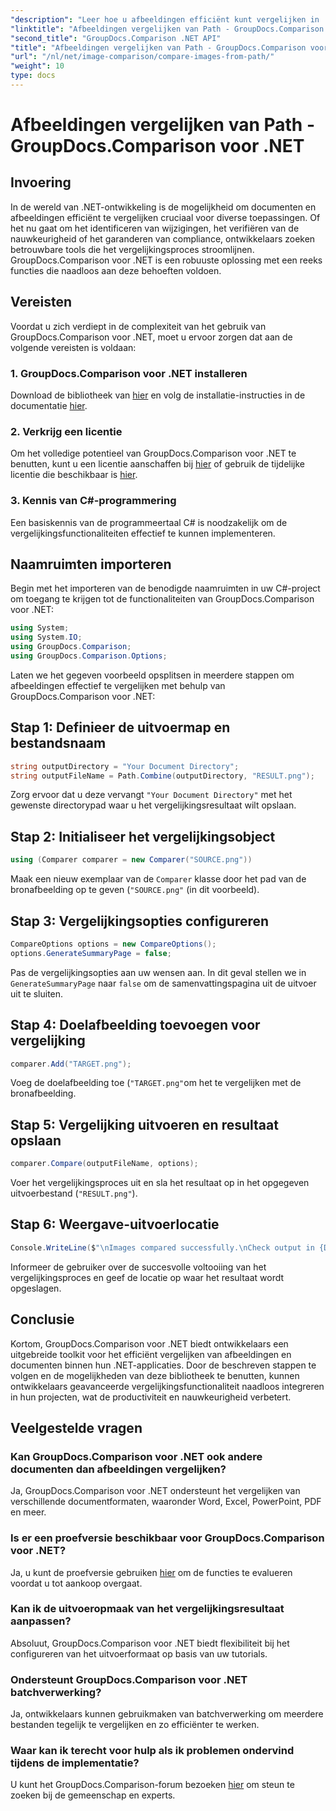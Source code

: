 ```yaml
---
"description": "Leer hoe u afbeeldingen efficiënt kunt vergelijken in .NET met behulp van de GroupDocs.Comparison-bibliotheek. Volg de stapsgewijze handleiding voor naadloze integratie."
"linktitle": "Afbeeldingen vergelijken van Path - GroupDocs.Comparison voor .NET"
"second_title": "GroupDocs.Comparison .NET API"
"title": "Afbeeldingen vergelijken van Path - GroupDocs.Comparison voor .NET"
"url": "/nl/net/image-comparison/compare-images-from-path/"
"weight": 10
type: docs
---
```

# Afbeeldingen vergelijken van Path - GroupDocs.Comparison voor .NET

## Invoering
In de wereld van .NET-ontwikkeling is de mogelijkheid om documenten en afbeeldingen efficiënt te vergelijken cruciaal voor diverse toepassingen. Of het nu gaat om het identificeren van wijzigingen, het verifiëren van de nauwkeurigheid of het garanderen van compliance, ontwikkelaars zoeken betrouwbare tools die het vergelijkingsproces stroomlijnen. GroupDocs.Comparison voor .NET is een robuuste oplossing met een reeks functies die naadloos aan deze behoeften voldoen.
## Vereisten
Voordat u zich verdiept in de complexiteit van het gebruik van GroupDocs.Comparison voor .NET, moet u ervoor zorgen dat aan de volgende vereisten is voldaan:
### 1. GroupDocs.Comparison voor .NET installeren
Download de bibliotheek van [hier](https://releases.groupdocs.com/comparison/net/) en volg de installatie-instructies in de documentatie [hier](https://tutorials.groupdocs.com/comparison/net/).
### 2. Verkrijg een licentie
Om het volledige potentieel van GroupDocs.Comparison voor .NET te benutten, kunt u een licentie aanschaffen bij [hier](https://purchase.groupdocs.com/buy) of gebruik de tijdelijke licentie die beschikbaar is [hier](https://purchase.groupdocs.com/temporary-license/).
### 3. Kennis van C#-programmering
Een basiskennis van de programmeertaal C# is noodzakelijk om de vergelijkingsfunctionaliteiten effectief te kunnen implementeren.

## Naamruimten importeren
Begin met het importeren van de benodigde naamruimten in uw C#-project om toegang te krijgen tot de functionaliteiten van GroupDocs.Comparison voor .NET:
```csharp
using System;
using System.IO;
using GroupDocs.Comparison;
using GroupDocs.Comparison.Options;
```

Laten we het gegeven voorbeeld opsplitsen in meerdere stappen om afbeeldingen effectief te vergelijken met behulp van GroupDocs.Comparison voor .NET:
## Stap 1: Definieer de uitvoermap en bestandsnaam
```csharp
string outputDirectory = "Your Document Directory";
string outputFileName = Path.Combine(outputDirectory, "RESULT.png");
```
Zorg ervoor dat u deze vervangt `"Your Document Directory"` met het gewenste directorypad waar u het vergelijkingsresultaat wilt opslaan.
## Stap 2: Initialiseer het vergelijkingsobject
```csharp
using (Comparer comparer = new Comparer("SOURCE.png"))
```
Maak een nieuw exemplaar van de `Comparer` klasse door het pad van de bronafbeelding op te geven (`"SOURCE.png"` (in dit voorbeeld).
## Stap 3: Vergelijkingsopties configureren
```csharp
CompareOptions options = new CompareOptions();
options.GenerateSummaryPage = false;
```
Pas de vergelijkingsopties aan uw wensen aan. In dit geval stellen we in `GenerateSummaryPage` naar `false` om de samenvattingspagina uit de uitvoer uit te sluiten.
## Stap 4: Doelafbeelding toevoegen voor vergelijking
```csharp
comparer.Add("TARGET.png");
```
Voeg de doelafbeelding toe (`"TARGET.png"`om het te vergelijken met de bronafbeelding.
## Stap 5: Vergelijking uitvoeren en resultaat opslaan
```csharp
comparer.Compare(outputFileName, options);
```
Voer het vergelijkingsproces uit en sla het resultaat op in het opgegeven uitvoerbestand (`"RESULT.png"`).
## Stap 6: Weergave-uitvoerlocatie
```csharp
Console.WriteLine($"\nImages compared successfully.\nCheck output in {Directory.GetCurrentDirectory()}.");
```
Informeer de gebruiker over de succesvolle voltooiing van het vergelijkingsproces en geef de locatie op waar het resultaat wordt opgeslagen.

## Conclusie
Kortom, GroupDocs.Comparison voor .NET biedt ontwikkelaars een uitgebreide toolkit voor het efficiënt vergelijken van afbeeldingen en documenten binnen hun .NET-applicaties. Door de beschreven stappen te volgen en de mogelijkheden van deze bibliotheek te benutten, kunnen ontwikkelaars geavanceerde vergelijkingsfunctionaliteit naadloos integreren in hun projecten, wat de productiviteit en nauwkeurigheid verbetert.
## Veelgestelde vragen
### Kan GroupDocs.Comparison voor .NET ook andere documenten dan afbeeldingen vergelijken?
Ja, GroupDocs.Comparison voor .NET ondersteunt het vergelijken van verschillende documentformaten, waaronder Word, Excel, PowerPoint, PDF en meer.
### Is er een proefversie beschikbaar voor GroupDocs.Comparison voor .NET?
Ja, u kunt de proefversie gebruiken [hier](https://releases.groupdocs.com/) om de functies te evalueren voordat u tot aankoop overgaat.
### Kan ik de uitvoeropmaak van het vergelijkingsresultaat aanpassen?
Absoluut, GroupDocs.Comparison voor .NET biedt flexibiliteit bij het configureren van het uitvoerformaat op basis van uw tutorials.
### Ondersteunt GroupDocs.Comparison voor .NET batchverwerking?
Ja, ontwikkelaars kunnen gebruikmaken van batchverwerking om meerdere bestanden tegelijk te vergelijken en zo efficiënter te werken.
### Waar kan ik terecht voor hulp als ik problemen ondervind tijdens de implementatie?
U kunt het GroupDocs.Comparison-forum bezoeken [hier](https://forum.groupdocs.com/c/comparison/12) om steun te zoeken bij de gemeenschap en experts.